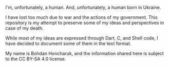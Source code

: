 I'm, unfortunately, a human. And, unfortunately, a human born in Ukraine.

I have lost too much due to war and the actions of my government.
This repository is my attempt to preserve some of my ideas and perspectives in case of my death.

While most of my ideas are expressed through Dart, C, and Shell code, I have decided to document some of them in the text format.

My name is Bohdan Honcharuk, and the information shared here is subject to the CC BY-SA 4.0 license.
